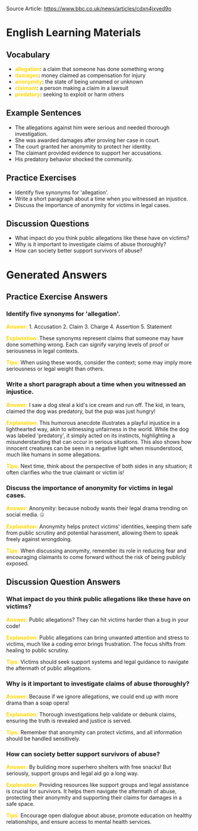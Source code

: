 Source Article: https://www.bbc.co.uk/news/articles/cdxn4jxyed9o

# English Learning Materials
## Vocabulary
- <span style="color: gold">**allegation**</span>: a claim that someone has done something wrong
- <span style="color: gold">**damages**</span>: money claimed as compensation for injury
- <span style="color: gold">**anonymity**</span>: the state of being unnamed or unknown
- <span style="color: gold">**claimant**</span>: a person making a claim in a lawsuit
- <span style="color: gold">**predatory**</span>: seeking to exploit or harm others

## Example Sentences
- The allegations against him were serious and needed thorough investigation.
- She was awarded damages after proving her case in court.
- The court granted her anonymity to protect her identity.
- The claimant provided evidence to support her accusations.
- His predatory behavior shocked the community.

## Practice Exercises
- Identify five synonyms for 'allegation'.
- Write a short paragraph about a time when you witnessed an injustice.
- Discuss the importance of anonymity for victims in legal cases.

## Discussion Questions
- What impact do you think public allegations like these have on victims?
- Why is it important to investigate claims of abuse thoroughly?
- How can society better support survivors of abuse?


# Generated Answers

## Practice Exercise Answers

### Identify five synonyms for 'allegation'.
<span style="color: gold">**Answer:**</span> 1. Accusation 2. Claim 3. Charge 4. Assertion 5. Statement

<span style="color: gold">**Explanation:**</span> These synonyms represent claims that someone may have done something wrong. Each can signify varying levels of proof or seriousness in legal contexts.

<span style="color: gold">**Tips:**</span> When using these words, consider the context; some may imply more seriousness or legal weight than others.

### Write a short paragraph about a time when you witnessed an injustice.
<span style="color: gold">**Answer:**</span> I saw a dog steal a kid's ice cream and run off. The kid, in tears, claimed the dog was predatory, but the pup was just hungry!

<span style="color: gold">**Explanation:**</span> This humorous anecdote illustrates a playful injustice in a lighthearted way, akin to witnessing unfairness in the world. While the dog was labeled 'predatory', it simply acted on its instincts, highlighting a misunderstanding that can occur in serious situations. This also shows how innocent creatures can be seen in a negative light when misunderstood, much like humans in some allegations.

<span style="color: gold">**Tips:**</span> Next time, think about the perspective of both sides in any situation; it often clarifies who the true claimant or victim is!

### Discuss the importance of anonymity for victims in legal cases.
<span style="color: gold">**Answer:**</span> Anonymity: because nobody wants their legal drama trending on social media. 🤐

<span style="color: gold">**Explanation:**</span> Anonymity helps protect victims' identities, keeping them safe from public scrutiny and potential harassment, allowing them to speak freely against wrongdoing.

<span style="color: gold">**Tips:**</span> When discussing anonymity, remember its role in reducing fear and encouraging claimants to come forward without the risk of being publicly exposed.

## Discussion Question Answers

### What impact do you think public allegations like these have on victims?
<span style="color: gold">**Answer:**</span> Public allegations? They can hit victims harder than a bug in your code!

<span style="color: gold">**Explanation:**</span> Public allegations can bring unwanted attention and stress to victims, much like a coding error brings frustration. The focus shifts from healing to public scrutiny.

<span style="color: gold">**Tips:**</span> Victims should seek support systems and legal guidance to navigate the aftermath of public allegations.

### Why is it important to investigate claims of abuse thoroughly?
<span style="color: gold">**Answer:**</span> Because if we ignore allegations, we could end up with more drama than a soap opera!

<span style="color: gold">**Explanation:**</span> Thorough investigations help validate or debunk claims, ensuring the truth is revealed and justice is served.

<span style="color: gold">**Tips:**</span> Remember that anonymity can protect victims, and all information should be handled sensitively.

### How can society better support survivors of abuse?
<span style="color: gold">**Answer:**</span> By building more superhero shelters with free snacks! But seriously, support groups and legal aid go a long way.

<span style="color: gold">**Explanation:**</span> Providing resources like support groups and legal assistance is crucial for survivors. It helps them navigate the aftermath of abuse, protecting their anonymity and supporting their claims for damages in a safe space.

<span style="color: gold">**Tips:**</span> Encourage open dialogue about abuse, promote education on healthy relationships, and ensure access to mental health services.